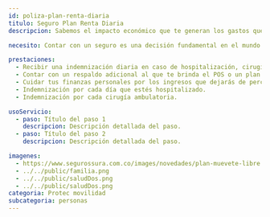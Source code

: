 ```yaml
---
id: poliza-plan-renta-diaria
titulo: Seguro Plan Renta Diaria
descripcion: Sabemos el impacto económico que te generan los gastos que vienen con una hospitalización. transporte de familiares, alimentación de visitantes, gastos médicos, entre otros, por eso te ofrecemos un plan que te permitirá recuperar total o parcialmente los ingresos que dejas de recibir en ese período.​ El Seguro Plan Renta Diaria funciona de forma sencilla. imagina que aseguras un valor de $50 000 diarios y te hospitalizan diez días. Cuando te den de alta, te dare​​​mos una indemnización por quinientos mil pesos para que, con ese reembolso, reduzcas los ga​stos que tuviste. El apoyo no solo aplica en ese caso sino también en cirugías ambulatorias o partos.​ Ten en cuenta que el máximo de días consecutivos de hospitalización para contar con el respaldo es de 90, pero puedes obtener una cobertura opcional para que recibas dinero hasta por 180 días, siempre y cuando estén avalados en tu historia clínica. ¿Qué esperas? Si tienes 59 años o menos, este plan es para ti.​

necesito: Contar con un seguro es una decisión fundamental en el mundo actual. La vida puede sorprenderte con imprevistos, y estar preparado para afrontarlos es crucial para tu tranquilidad. Este seguro está diseñado para proteger tu bienestar y el de tus seres queridos. Desde la cobertura de tu hogar y bienes personales hasta la salud y responsabilidad civil, cada aspecto está pensado para ofrecerte seguridad. En momentos de crisis, tener un respaldo económico puede marcar la diferencia, permitiéndote recuperarte más rápidamente. Elegir este seguro es un paso proactivo hacia un futuro más seguro y estable, asegurando que tú y tu familia estén protegidos frente a cualquier eventualidad.

prestaciones: 
  - Recibir una indemnización diaria en caso de hospitalización, cirugía ambulatoria o parto.
  - Contar con un respaldo adicional al que te brinda el POS o un plan complementario de salud.
  - Cuidar tus finanzas personales por los ingresos que dejarás de percibir mientras estés hospitalizado o en recuperación.
  - Indemnización por cada día que estés hospitalizado.
  - Indemnización por cada cirugía ambulatoria.

usoServicio:
  - paso: Título del paso 1
    descripcion: Descripción detallada del paso.
  - paso: Título del paso 2
    descripcion: Descripción detallada del paso.

imagenes:
  - https://www.segurossura.com.co/images/novedades/plan-muevete-libre.png
  - ../../public/familia.png
  - ../../public/saludDos.png
  - ../../public/saludDos.png
categoria: Protec movilidad
subcategoria: personas
---
```

